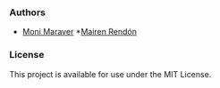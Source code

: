 ### Authors
* [Moni Maraver](https://github.com/MoniMaraver)
*[Mairen Rendón](https://github.com/Mairendon)

### License
This project is available for use under the MIT License.
